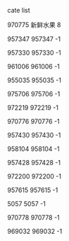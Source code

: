 cate list

970775 新鲜水果 8

957347 957347 -1

957330 957330 -1

961006 961006 -1

955035 955035 -1

975706 975706 -1

972219 972219 -1

970776 970776 -1

957430 957430 -1

958104 958104 -1

957428 957428 -1

972200 972200 -1

957615 957615 -1

5057 5057 -1

970778 970778 -1

969032 969032 -1

